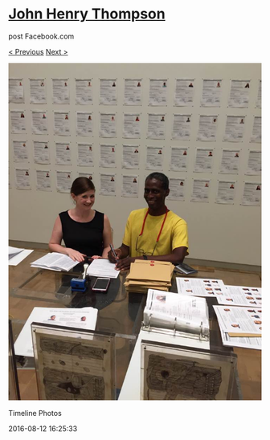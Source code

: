 # [John Henry Thompson](../README.md)
post Facebook.com

[< Previous](2016-08-13-17.md) [Next >](2016-08-12-2.md)

[![](../media/2016-08-12/Timeline-Photos.jpg)](../README.md)

Timeline Photos

2016-08-12 16:25:33